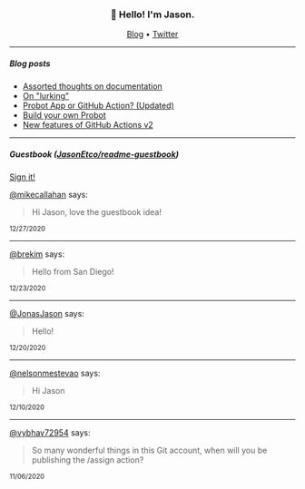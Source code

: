 <h3 align="center">👋 Hello! I'm Jason.</h3>

<p align="center">
  <a href="https://jasonet.co">Blog</a> •
  <a href="https://twitter.com/JasonEtco">Twitter</a>
</p>

---

##### Blog posts

<!--START_SECTION:posts-->
* [Assorted thoughts on documentation](https:&#x2F;&#x2F;jasonet.co&#x2F;posts&#x2F;thoughts-on-docs&#x2F;)
* [On &quot;lurking&quot;](https:&#x2F;&#x2F;jasonet.co&#x2F;posts&#x2F;on-lurking&#x2F;)
* [Probot App or GitHub Action? (Updated)](https:&#x2F;&#x2F;jasonet.co&#x2F;posts&#x2F;probot-app-or-github-action-v2&#x2F;)
* [Build your own Probot](https:&#x2F;&#x2F;jasonet.co&#x2F;posts&#x2F;build-your-own-probot&#x2F;)
* [New features of GitHub Actions v2](https:&#x2F;&#x2F;jasonet.co&#x2F;posts&#x2F;new-features-of-github-actions&#x2F;)
<!--END_SECTION:posts-->

---

##### Guestbook ([JasonEtco/readme-guestbook](https://github.com/JasonEtco/readme-guestbook))

<a href="https://readme-guestbook.now.sh">Sign it!</a>

<!--START_SECTION:guestbook-->
[@mikecallahan](https://github.com/mikecallahan) says:

> Hi Jason, love the guestbook idea!

<sup>12/27/2020</sup>


---

[@brekim](https://github.com/brekim) says:

> Hello from San Diego!

<sup>12/23/2020</sup>


---

[@JonasJason](https://github.com/JonasJason) says:

> Hello!

<sup>12/20/2020</sup>


---

[@nelsonmestevao](https://github.com/nelsonmestevao) says:

> Hi Jason 

<sup>12/10/2020</sup>


---

[@vybhav72954](https://github.com/vybhav72954) says:

> So many wonderful things in this Git account, when will you be publishing the /assign action?

<sup>11/06/2020</sup>

<!--END_SECTION:guestbook-->
<!--GUESTBOOK_LIST [{"name":"mikecallahan","message":"Hi Jason, love the guestbook idea!","date":"12/27/2020"},{"name":"brekim","message":"Hello from San Diego!","date":"12/23/2020"},{"name":"JonasJason","message":"Hello!","date":"12/20/2020"},{"name":"nelsonmestevao","message":"Hi Jason ","date":"12/10/2020"},{"name":"vybhav72954","message":"So many wonderful things in this Git account, when will you be publishing the /assign action?","date":"11/06/2020"}]-->
